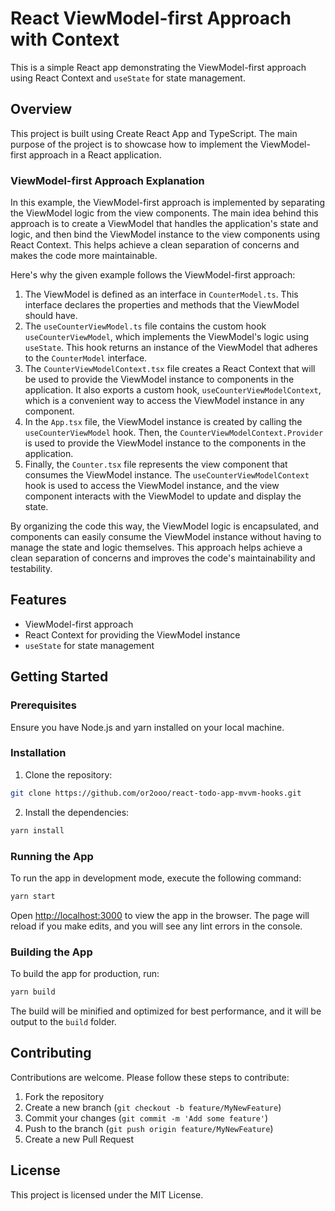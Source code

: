 # React ViewModel-first Approach with Context

This is a simple React app demonstrating the ViewModel-first approach using React Context and `useState` for state management.

## Overview

This project is built using Create React App and TypeScript. The main purpose of the project is to showcase how to implement the ViewModel-first approach in a React application.

### ViewModel-first Approach Explanation

In this example, the ViewModel-first approach is implemented by separating the ViewModel logic from the view components. The main idea behind this approach is to create a ViewModel that handles the application's state and logic, and then bind the ViewModel instance to the view components using React Context. This helps achieve a clean separation of concerns and makes the code more maintainable.

Here's why the given example follows the ViewModel-first approach:

1. The ViewModel is defined as an interface in `CounterModel.ts`. This interface declares the properties and methods that the ViewModel should have.
2. The `useCounterViewModel.ts` file contains the custom hook `useCounterViewModel`, which implements the ViewModel's logic using `useState`. This hook returns an instance of the ViewModel that adheres to the `CounterModel` interface.
3. The `CounterViewModelContext.tsx` file creates a React Context that will be used to provide the ViewModel instance to components in the application. It also exports a custom hook, `useCounterViewModelContext`, which is a convenient way to access the ViewModel instance in any component.
4. In the `App.tsx` file, the ViewModel instance is created by calling the `useCounterViewModel` hook. Then, the `CounterViewModelContext.Provider` is used to provide the ViewModel instance to the components in the application.
5. Finally, the `Counter.tsx` file represents the view component that consumes the ViewModel instance. The `useCounterViewModelContext` hook is used to access the ViewModel instance, and the view component interacts with the ViewModel to update and display the state.

By organizing the code this way, the ViewModel logic is encapsulated, and components can easily consume the ViewModel instance without having to manage the state and logic themselves. This approach helps achieve a clean separation of concerns and improves the code's maintainability and testability.

## Features

- ViewModel-first approach
- React Context for providing the ViewModel instance
- `useState` for state management

## Getting Started

### Prerequisites

Ensure you have Node.js and yarn installed on your local machine.

### Installation

1. Clone the repository:

```bash
git clone https://github.com/or2ooo/react-todo-app-mvvm-hooks.git
```

2. Install the dependencies:

```bash
yarn install
```

### Running the App

To run the app in development mode, execute the following command:

```bash
yarn start
```

Open [http://localhost:3000](http://localhost:3000) to view the app in the browser. The page will reload if you make edits, and you will see any lint errors in the console.

### Building the App

To build the app for production, run:

```bash
yarn build
```

The build will be minified and optimized for best performance, and it will be output to the `build` folder.

## Contributing

Contributions are welcome. Please follow these steps to contribute:

1. Fork the repository
2. Create a new branch (``` git checkout -b feature/MyNewFeature ```)
3. Commit your changes (``` git commit -m 'Add some feature' ```)
4. Push to the branch (``` git push origin feature/MyNewFeature ```)
5. Create a new Pull Request

## License

This project is licensed under the MIT License.

